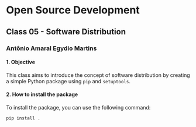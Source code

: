 # Open Source Development
## Class 05 - Software Distribution
### Antônio Amaral Egydio Martins

#### 1. Objective

This class aims to introduce the concept of software distribution by creating a simple Python package using `pip` and `setuptools`.

#### 2. How to install the package

To install the package, you can use the following command:

```bash
pip install .
```